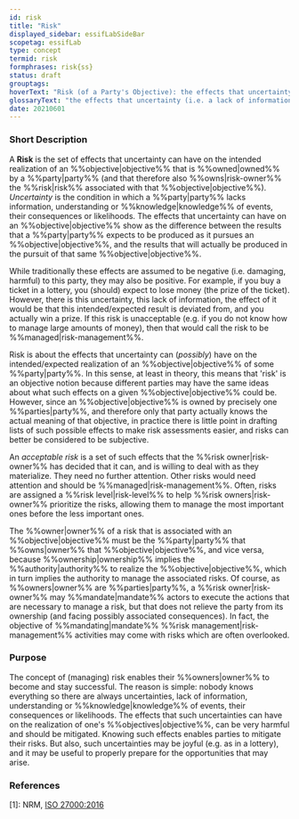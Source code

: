```yaml
---
id: risk
title: "Risk"
displayed_sidebar: essifLabSideBar
scopetag: essifLab
type: concept
termid: risk
formphrases: risk{ss}
status: draft
grouptags:
hoverText: "Risk (of a Party's Objective): the effects that uncertainty (i.e. a lack of information, understanding or knowledge of events, their consequences or likelihoods) can have on the intended realization of that Party's Objective."
glossaryText: "the effects that uncertainty (i.e. a lack of information, understanding or %%knowledge^knowledge%% of events, their consequences or likelihoods) can have on the intended realization of an %%objective^objective%% of a %%party^party%%."
date: 20210601
---
```


### Short Description
A **Risk** is the set of effects that uncertainty can have on the intended realization of an %%objective|objective%% that is %%owned|owned%% by a %%party|party%% (and that therefore also %%owns|risk-owner%% the %%risk|risk%% associated with that %%objective|objective%%). *Uncertainty* is the condition in which a %%party|party%% lacks information, understanding or %%knowledge|knowledge%% of events, their consequences or likelihoods. The effects that uncertainty can have on an %%objective|objective%% show as the difference between the results that a %%party|party%% expects to be produced as it pursues an %%objective|objective%%, and the results that will actually be produced in the pursuit of that same %%objective|objective%%.

While traditionally these effects are assumed to be negative (i.e. damaging, harmful) to this party, they may also be positive. For example, if you buy a ticket in a lottery, you (should) expect to lose money (the prize of the ticket). However, there is this uncertainty, this lack of information, the effect of it would be that this intended/expected result is deviated from, and you actually win a prize. If this risk is unacceptable (e.g. if you do not know how to manage large amounts of money), then that would call the risk to be %%managed|risk-management%%.

Risk is about the effects that uncertainty can (_possibly_) have on the intended/expected realization of an %%objective|objective%% of some %%party|party%%. In this sense, at least in theory, this means that 'risk' is an objective notion because different parties may have the same ideas about what such effects on a given %%objective|objective%% could be. However, since an  %%objective|objective%% is owned by precisely one %%parties|party%%, and therefore only that party actually knows the actual meaning of that objective, in practice there is little point in drafting lists of such possible effects to make risk assessments easier, and risks can better be considered to be subjective.

An _acceptable risk_ is a set of such effects that the %%risk owner|risk-owner%% has decided that it can, and is willing to deal with as they materialize. They need no further attention. Other risks would need attention and should be %%managed|risk-management%%. Often, risks are assigned a %%risk level|risk-level%% to help %%risk owners|risk-owner%% prioritize the risks, allowing them to manage the most important ones before the less important ones.

The %%owner|owner%% of a risk that is associated with an %%objective|objective%% must be the %%party|party%% that %%owns|owner%% that %%objective|objective%%, and vice versa, because %%ownership|ownership%% implies the %%authority|authority%% to realize the %%objective|objective%%, which in turn implies the authority to manage the associated risks. Of course, as %%owners|owner%% are %%parties|party%%, a %%risk owner|risk-owner%% may %%mandate|mandate%% actors to execute the actions that are necessary to manage a risk, but that does not relieve the party from its ownership (and facing possibly associated consequences). In fact, the objective of %%mandating|mandate%% %%risk management|risk-management%% activities may come with risks which are often overlooked.

### Purpose
The concept of (managing) risk enables their %%owners|owner%% to become and stay successful. The reason is simple: nobody knows everything so there are always uncertainties, lack of information, understanding or %%knowledge|knowledge%% of events, their consequences or likelihoods. The effects that such uncertainties can have on the realization of one's %%objectives|objective%%, can be very harmful and should be mitigated. Knowing such effects enables parties to mitigate their risks. But also, such uncertainties may be joyful (e.g. as in a lottery), and it may be useful to properly prepare for the opportunities that may arise.

### References

[1]: NRM, [ISO 27000:2016](https://www.iso.org/obp/ui#iso:std:iso-iec:27000:ed-4:v1:en)
